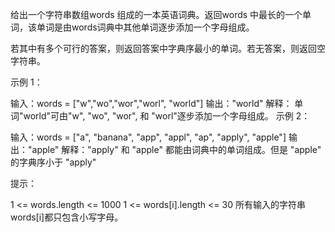 给出一个字符串数组words 组成的一本英语词典。返回words 中最长的一个单词，该单词是由words词典中其他单词逐步添加一个字母组成。

若其中有多个可行的答案，则返回答案中字典序最小的单词。若无答案，则返回空字符串。



示例 1：

输入：words = ["w","wo","wor","worl", "world"]
输出："world"
解释： 单词"world"可由"w", "wo", "wor", 和 "worl"逐步添加一个字母组成。
示例 2：

输入：words = ["a", "banana", "app", "appl", "ap", "apply", "apple"]
输出："apple"
解释："apply" 和 "apple" 都能由词典中的单词组成。但是 "apple" 的字典序小于 "apply"


提示：

1 <= words.length <= 1000
1 <= words[i].length <= 30
所有输入的字符串words[i]都只包含小写字母。
